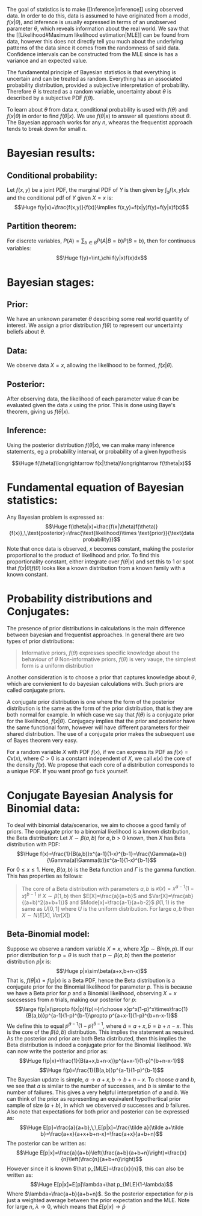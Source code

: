 
The goal of statistics is to make [[Inference|inference]] using observed data. In order to do this, data is assumed to have originated from a model, $f(x|\theta)$, and inference is usually expressed in terms of an unobserved parameter $\theta$, which reveals information about the real world. We saw that the [[Likelihood#Maximum likelihood estimation|MLE]] can be found from data, however this does not directly tell you much about the underlying patterns of the data since it comes from the randomness of said data. Confidence intervals can be constructed from the MLE since is has a variance and an expected value.

The fundamental principle of Bayesian statistics is that everything is uncertain and can be treated as random. Everything has an associated probability distribution, provided a subjective interpretation of probability. Therefore $\theta$ is treated as a random variable, uncertainty about $\theta$ is described by a subjective PDF $f(\theta)$.

To learn about $\theta$ from data $x$, conditional probability is used with $f(\theta)$ and $f(x|\theta)$ in order to find $f(\theta|x)$. We use $f(\theta|x)$ to answer all questions about $\theta$. The Bayesian approach works for any $n$, whearas the frequentist approach tends to break down for small $n$.

# Bayesian results:

## Conditional probability:
Let $f(x,y)$ be a joint PDF, the marginal PDF of $Y$ is then given by $\int_\chi f(x,y)dx$ and the conditional pdf of $Y$ given $X=x$ is:$$\Huge f(y|x)=\frac{f(x,y)}{f(x)}\implies f(x,y)=f(x|y)f(y)=f(y|x)f(x)$$
## Partition theorem:
For discrete variables, $P(A)=\sum_{b\in B}P(A|B=b)P(B=b)$, then for continuous variables:$$\Huge f(y)=\int_\chi f(y|x)f(x)dx$$
# Bayesian stages:
## Prior:
We have an unknown parameter $\theta$ describing some real world quantity of interest. We assign a prior distribution $f(\theta)$ to represent our uncertainty beliefs about $\theta$.

## Data:
We observe data $X=x$, allowing the likelihood to be formed, $f(x|\theta)$.

## Posterior:
After observing data, the likelihood of each parameter value $\theta$ can be evaluated given the data $x$ using the prior. This is done using Baye's theorem, giving us $f(\theta|x)$.

## Inference:
Using the posterior distribution $f(\theta|x)$, we can make many inference statements, eg a probability interval, or probability of a given hypothesis

$$\Huge f(\theta)\longrightarrow f(x|\theta)\longrightarrow f(\theta|x)$$
# Fundamental equation of Bayesian statistics:

Any Bayesian problem is expressed as:$$\Huge f(\theta|x)=\frac{f(x|\theta)f(\theta)}{f(x)},\,\text{posterior}=\frac{\text{likelihood}\times \text{prior}}{\text{data probability}}$$Note that once data is observed, $x$ becomes constant, making the posterior proportional to the product of likelihood and prior. To find this proportionality constant, either integrate over $f(\theta|x)$ and set this to $1$ or spot that $f(x|\theta)f(\theta)$ looks like a known distribution from a known family with a known constant.

# Probability distributions and Conjugates:

The presence of prior distributions in calculations is the main difference between bayesian and frequentist approaches. In general there are two types of prior distributions:
> Informative priors, $f(\theta)$ expresses specific knowledge about the behaviour of $\theta$
> Non-informative priors, $f(\theta)$ is very vauge, the simplest form is a uniform distribution

Another consideration is to choose a prior that captures knowledge about $\theta$, which are convienient to do bayesian calculations with. Such priors are called conjugate priors.

A conjugate prior distribution is one where the form of the posterior distribution is the same as the form of the prior distribution, that is they are both normal for example. In which case we say that $f(\theta)$ is a conjugate prior for the likelihood, $f(x|\theta)$. Conjugacy implies that the prior and posterior have the same functional form, however will have different parameters for their shared distribution. The use of a conjugate prior makes the subsequent use of Bayes theorem very easy.

For a random variable $X$ with PDF $f(x)$, if we can express its PDF as $f(x)=C\kappa(x)$, where $C>0$ is a constant independent of $X$, we call $\kappa(x)$ the core of the density $f(x)$. We propose that each core of a distribution corresponds to a unique PDF. If you want proof go fuck yourself.

# Conjugate Bayesian Analysis for Binomial data:

To deal with binomial data/scenarios, we aim to choose a good family of priors. The conjugate prior to a binomial likelihood is a known distribution, the Beta distribution: Let $X\sim\beta(a,b)$ for $a,b>0$ known, then $X$ has Beta distribution with PDF:$$\Huge f(x)=\frac{1}{B(a,b)}x^{a-1}(1-x)^{b-1}=\frac{\Gamma(a+b)}{\Gamma(a)\Gamma(b)}x^{a-1}(1-x)^{b-1}$$For $0\leq x\leq1$. Here, $B(a,b)$ is the Beta function and $\Gamma$ is the gamma function. This has properties as follows:
> The core of a Beta distribution with parameters $a,b$ is $\kappa(x)=x^{a-1}(1-x)^{b-1}$
> If $X\sim\beta(1,b)$ then $E[X]=\frac{a}{a+b}$ and $Var[X]=\frac{ab}{(a+b)^2(a+b+1)}$ and $Mode[x]=\frac{a-1}{a+b-2}$ 
> $\beta(1,1)$ is the same as $U[0,1]$ where $U$ is the uniform distribution.
> For large $a,b$ then $X\sim N(E[X],Var[X])$

## Beta-Binomial model:
Suppose we observe a random variable $X=x$, where $X|p\sim Bin(n,p)$. If our prior distribution for $p=\theta$ is such that $p\sim\beta(a,b)$ then the posterior distribution $p|x$ is:$$\Huge p|x\sim\beta(a+x,b+n-x)$$That is, $f(\theta|x)=f(p|x)$ is a Beta PDF, hence the Beta distribution is a conjugate prior for the Binomial likelihood for parameter $p$. This is because we have a Beta prior for $p$ and a Binomial likelihood, observing $X=x$ succsesses from $n$ trials, making our posterior for $p$:$$\large f(p|x)\propto f(x|p)f(p)={n\choose x}p^x(1-p)^x\times\frac{1}{B(a,b)}p^{a-1}(1-p)^{b-1}\propto p^{a+x-1}(1-p)^{b+n-x-1}$$We define this to equal $p^{\tilde a-1}(1-p)^{\tilde b-1}$, where $\tilde a=a+x,\tilde b=b+n-x$. This is the core of the $\beta(\tilde a,\tilde b)$ distribution. This implies the statement as required. As the posterior and prior are both Beta distributed, then this implies the Beta distribution is indeed a conjugate prior for the Binomial likelihood. We can now write the posterior and prior as:$$\Huge f(p|x)=\frac{1}{B(a+x,b+n-x)}p^{a+x-1}(1-p)^{b+n-x-1}$$$$\Huge f(p)=\frac{1}{B(a,b)}p^{a-1}(1-p)^{b-1}$$The Bayesian update is simple, $a\to a+x,b\to b+n-x$. To choose $a$ and $b$, we see that $a$ is similar to the number of successes, and $b$ is similar to the number of failures. This gives a very helpful interpretation of $a$ and $b$. We can think of the prior as representing an equivalent hypothertical prior sample of size $(a+b)$, in which we obsverved $a$ successes and $b$ failures. Also note that expectations for both prior and posterior can be expressed as:$$\Huge E[p]=\frac{a}{a+b},\,\,E[p|x]=\frac{\tilde a}{\tilde a+\tilde b}=\frac{a+x}{a+x+b+n-x}=\frac{a+x}{a+b+n}$$The posterior can be written as:$$\Huge E[p|x]=\frac{a}{a+b}\left(\frac{a+b}{a+b+n}\right)=\frac{x}{n}\left(\frac{n}{a+b+n}\right)$$However since it is known $\hat p_{MLE}=\frac{x}{n}$, this can also be written as:$$\Huge E[p|x]=E[p]\lambda+\hat p_{MLE}(1-\lambda)$$Where $\lambda=\frac{a+b}{a+b+n}$. So the posterior expectation for $p$ is just a weighted average between the prior expectation and the MLE. Note for large $n$, $\lambda\to 0$, which means that $E[p|x]\to\hat p_{}$